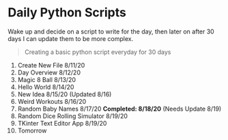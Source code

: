 # Daily Python Scripts

Wake up and decide on a script to write for the day, then later on after 30 days I can update them to be more complex.

> Creating a basic python script everyday for 30 days

1. Create New File 8/11/20
2. Day Overview 8/12/20
3. Magic 8 Ball 8/13/20
4. Hello World 8/14/20
5. New Idea 8/15/20 (Updated 8/16)
6. Weird Workouts 8/16/20
7. Random Baby Names 8/17/20 **Completed: 8/18/20** (Needs Update 8/19)
8. Random Dice Rolling Simulator 8/19/20
9. TKinter Text Editor App 8/19/20
10. Tomorrow
